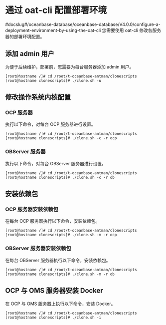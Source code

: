 # 通过 oat-cli 配置部署环境
#docslug#/oceanbase-database/oceanbase-database/V4.0.0/configure-a-deployment-environment-by-using-the-oat-cli
您需要使用 oat-cli 修改各服务器的部署环境配置。

## 添加 admin 用户

为便于后续维护，部署前，您需要为每台服务器添加 admin 用户。

```shell
[root@hostname /]# cd /root/t-oceanbase-antman/clonescripts
[root@hostname clonescripts]# ./clone.sh -u
```

## 修改操作系统内核配置

### OCP 服务器

执行以下命令，对每台 OCP 服务器进行设置。

```shell
[root@hostname /]# cd /root/t-oceanbase-antman/clonescripts
[root@hostname clonescripts]# ./clone.sh -c -r ocp
```

### OBServer 服务器

执行以下命令，对每台 OBServer 服务器进行设置。

```shell
[root@hostname /]# cd /root/t-oceanbase-antman/clonescripts
[root@hostname clonescripts]# ./clone.sh -c -r ob
```

## 安装依赖包

### OCP 服务器安装依赖包

在每台 OCP 服务器执行以下命令，安装依赖包。

```shell
[root@hostname /]# cd /root/t-oceanbase-antman/clonescripts
[root@hostname clonescripts]# ./clone.sh -m -r ocp
```

### OBServer 服务器安装依赖包

在每台 OBServer 服务器执行以下命令，安装依赖包。

```shell
[root@hostname /]# cd /root/t-oceanbase-antman/clonescripts
[root@hostname clonescripts]# ./clone.sh -m -r ob
```

## OCP 与 OMS 服务器安装 Docker

在 OCP 与 OMS 服务器上执行以下命令，安装 Docker。

```shell
[root@hostname /]# cd /root/t-oceanbase-antman/clonescripts
[root@hostname clonescripts]# ./clone.sh -i
```
